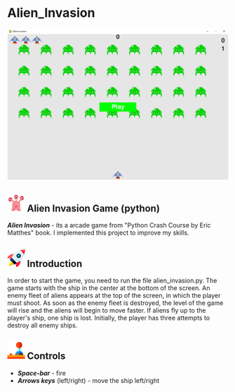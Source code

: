 # Alien_Invasion

![Alt Text](https://github.com/ElenaKiriakova/Alien_Invasion/blob/master/images/screen.png?raw=true)

## ![Alt Text](https://github.com/ElenaKiriakova/Alien_Invasion/blob/master/images/free-icon-alien-150321.png?raw=true)    __Alien Invasion Game (python)__

**_Alien Invasion_** - its a arcade game from "Python Crash Course by Eric Matthes" book.
I implemented this project to improve my skills.



## ![Alt Text](https://github.com/ElenaKiriakova/Alien_Invasion/blob/master/images/free-icon-rocket-13564.png?raw=true)    __Introduction__

In order to start the game, you need to run the file alien_invasion.py. The game starts with the ship in the center at the bottom of the screen.
An enemy fleet of aliens appears at the top of the screen, in which the player must shoot. 
As soon as the enemy fleet is destroyed, the level of the game will rise and the aliens will begin to move faster.
If aliens fly up to the player's ship, one ship is lost. 
Initially, the player has three attempts to destroy all enemy ships.



## ![Alt Text](https://github.com/ElenaKiriakova/Alien_Invasion/blob/master/images/free-icon-joystick-5332.png?raw=true)    __Controls__

* **_Space-bar_** - fire
* **_Arrows keys_** (left/right) - move the ship left/right

